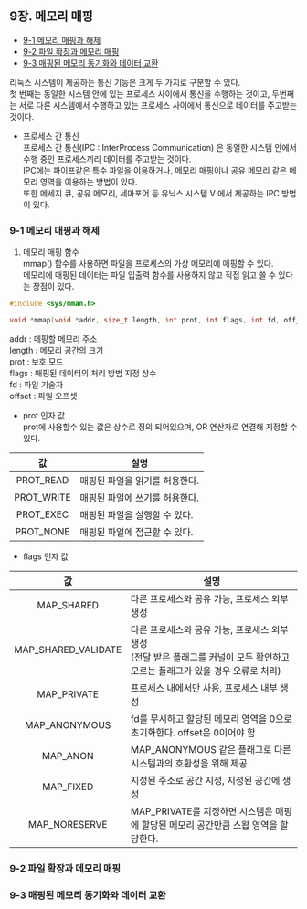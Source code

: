  ## 9장. **메모리 매핑**

  * [9-1 메모리 매핑과 해제](#9-1-메모리-매핑과-해제)
  * [9-2 파일 확장과 메모리 매핑](#9-2-파일-확장과-메모리-매핑)
  * [9-3 매핑된 메모리 동기화와 데이터 교환](#9-3-매핑된-메모리-동기화와-데이터-교환)

리눅스 시스템이 제공하는 통신 기능은 크게 두 가지로 구분할 수 있다.  
첫 번째는 동일한 시스템 안에 있는 프로세스 사이에서 통신을 수행하는 것이고, 두번째는 서로 다른 시스템에서 수행하고 있는 프로세스 사이에서 통신으로 데이터를 주고받는 것이다.

* 프로세스 간 통신  
프로세스 간 통신(IPC : InterProcess Communication) 은 동일한 시스템 안에서 수행 중인 프로세스끼리 데이터를 주고받는 것이다.  
IPC에는 파이프같은 특수 파일을 이용하거나, 메모리 매핑이나 공유 메모리 같은 메모리 영역을 이용하는 방법이 있다.  
또한 메세지 큐, 공유 메모리, 세마포어 등 유닉스 시스템 V 에서 제공하는 IPC 방법이 있다.

### 9-1 메모리 매핑과 해제  

1. 메모리 매핑 함수  
mmap() 함수를 사용하면 파일을 프로세스의 가상 메모리에 매핑할 수 있다.  
메모리에 매핑된 데이터는 파일 입출력 함수를 사용하지 않고 직접 읽고 쓸 수 있다는 장점이 있다.
``` c
#include <sys/mman.h>

void *mmap(void *addr, size_t length, int prot, int flags, int fd, off_t offset);
```
addr : 메핑할 메모리 주소  
length : 메모리 공간의 크기  
prot : 보호 모드  
flags : 매핑된 데이터의 처리 방법 지정 상수  
fd : 파일 기술자  
offset : 파일 오프셋  

* prot 인자 값  
prot에 사용할수 있는 값은 상수로 정의 되어있으며, OR 연산자로 연결해 지정할 수 있다.

|값|설명|
|:--:|--|
|PROT_READ|매핑된 파일을 읽기를 허용한다.|
|PROT_WRITE|매핑된 파일에 쓰기를 허용한다.|
|PROT_EXEC|매핑된 파일을 실행할 수 있다.|
|PROT_NONE|매핑된 파일에 접근할 수 있다.|

* flags 인자 값  

|값|설명|
|:--:|--|
|MAP_SHARED|다른 프로세스와 공유 가능, 프로세스 외부 생성|
|MAP_SHARED_VALIDATE|다른 프로세스와 공유 가능, 프로세스 외부 생성</br>(전달 받은 플래그를 커널이 모두 확인하고 모르는 플래그가 있을 경우 오류로 처리)|
|MAP_PRIVATE|프로세스 내에서만 사용, 프로세스 내부 생성|
|MAP_ANONYMOUS|fd를 무시하고 할당된 메모리 영역을 0으로 초기화한다. offset은 0이어야 함|
|MAP_ANON|MAP_ANONYMOUS 같은 플래그로 다른 시스템과의 호환성을 위해 제공|
|MAP_FIXED|지정된 주소로 공간 지정, 지정된 공간에 생성|
|MAP_NORESERVE|MAP_PRIVATE를 지정하면 시스템은 매핑에 할당된 메모리 공간만큼 스왑 영역을 할당한다.|


### 9-2 파일 확장과 메모리 매핑  

### 9-3 매핑된 메모리 동기화와 데이터 교환  
